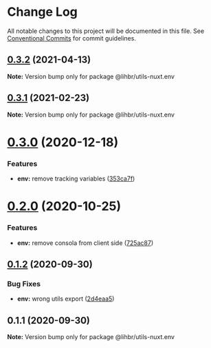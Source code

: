 # Change Log

All notable changes to this project will be documented in this file.
See [Conventional Commits](https://conventionalcommits.org) for commit guidelines.

## [0.3.2](https://github.com/lihbr/utils-nuxt/compare/@lihbr/utils-nuxt.env@0.3.1...@lihbr/utils-nuxt.env@0.3.2) (2021-04-13)

**Note:** Version bump only for package @lihbr/utils-nuxt.env





## [0.3.1](https://github.com/lihbr/utils-nuxt/compare/@lihbr/utils-nuxt.env@0.3.0...@lihbr/utils-nuxt.env@0.3.1) (2021-02-23)

**Note:** Version bump only for package @lihbr/utils-nuxt.env





# [0.3.0](https://github.com/lihbr/utils-nuxt/compare/@lihbr/utils-nuxt.env@0.2.0...@lihbr/utils-nuxt.env@0.3.0) (2020-12-18)


### Features

* **env:** remove tracking variables ([353ca7f](https://github.com/lihbr/utils-nuxt/commit/353ca7fd3cfeff41786eed81c4d323346fad0bc8))





# [0.2.0](https://github.com/lihbr/utils-nuxt/compare/@lihbr/utils-nuxt.env@0.1.2...@lihbr/utils-nuxt.env@0.2.0) (2020-10-25)


### Features

* **env:** remove consola from client side ([725ac87](https://github.com/lihbr/utils-nuxt/commit/725ac87efef52d9a183fd15fa5f320a7fd34743a))





## [0.1.2](https://github.com/lihbr/utils-nuxt/compare/@lihbr/utils-nuxt.env@0.1.1...@lihbr/utils-nuxt.env@0.1.2) (2020-09-30)


### Bug Fixes

* **env:** wrong utils export ([2d4eaa5](https://github.com/lihbr/utils-nuxt/commit/2d4eaa52e5ba64af6c08ff29c1bba8b41f017628))





## 0.1.1 (2020-09-30)

**Note:** Version bump only for package @lihbr/utils-nuxt.env
